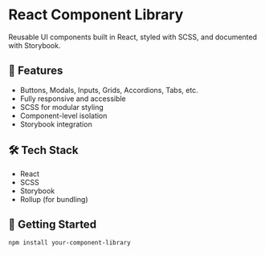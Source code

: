 # React Component Library

Reusable UI components built in React, styled with SCSS, and documented with Storybook.

## 🎨 Features
- Buttons, Modals, Inputs, Grids, Accordions, Tabs, etc.
- Fully responsive and accessible
- SCSS for modular styling
- Component-level isolation
- Storybook integration

## 🛠 Tech Stack
- React
- SCSS
- Storybook
- Rollup (for bundling)

## 🚀 Getting Started
```bash
npm install your-component-library
